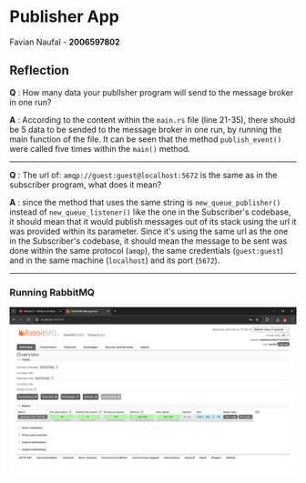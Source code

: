 # Publisher App
Favian Naufal - **2006597802**


## Reflection
**Q** : How many data your publlsher program will send to the message broker in one run?  

**A** : According to the content within the `main.rs` file (line 21-35), there should be 5 data to be sended to the message broker in one run, by running the main function of the file. It can be seen that the method `publish_event()` were called five times within the `main()` method.

---
**Q** : The url of: `amqp://guest:guest@localhost:5672` is the same as in the subscriber program, what does it mean? 

**A** : since the method that uses the same string is `new_queue_publisher()` instead of `new_queue_listener()` like the one in the Subscriber's codebase, it should mean that it would publish messages out of its stack using the url it was provided within its parameter. Since it's using the same url as the one in the Subscriber's codebase, it should mean the message to be sent was done within the same protocol (`amqp`), the same credentials (`guest:guest`) and in the same machine (`localhost`) and its port (`5672`).

---
### Running RabbitMQ
![Running RabbitMQ](image.png)